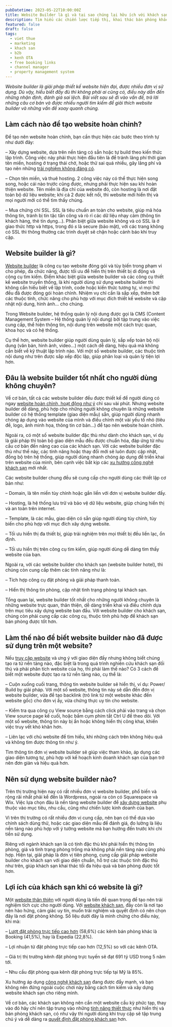 ```yaml
---
pubDatetime: 2023-05-22T10:00:00Z
title: Website Builder là gì và tại sao chúng lại hữu ích với khách sạn của bạn
description: Tìm hiểu các chiến lược tiếp thị, khai thác bán phòng khách sạn hiệu quả trong chuỗi bài viết sau của nhavantuonglai để áp dụng và đem lại hiệu quả thiết thực cho giải pháp của bạn.
featured: false
draft: false
tags:
  - viet thue
  - marketing
  - khach san
  - b2b
  - kenh OTA
  - free booking links
  - channel manager
  - property management system
---
```


_Website builder là giải pháp thiết kế website hiện đại, được nhiều đơn vị sử dụng. Dù vậy, hiểu biết đầy đủ thì không phải ai cũng có, điều này dẫn đến những nhận định, đánh giá sai lệch. Bài viết sau sẽ đi vào vấn đề, trả lời những câu cơ bản và được nhiều người tìm kiếm để giải thích website builder và những vấn đề xoay quanh chúng._

## Làm cách nào để tạo website hoàn chỉnh?

Để tạo nên website hoàn chỉnh, bạn cần thực hiện các bước theo trình tự như dưới đây:

– Xây dựng website, dựa trên nền tảng có sẵn hoặc tự build theo kiến thức lập trình. Công việc này phải thực hiện đầu tiên là để tránh lãng phí thời gian tên miền, hosting ở trạng thái chờ, hoặc thử sai quá nhiều, gây lãng phí và tạo nên những [trải nghiệm không đáng có](https://nhavantuonglai.com/posts/).

– Chọn tên miền, và thuê hosting. 2 công việc này có thể thực hiện song song, hoặc cái nào trước cũng được, nhưng phải thực hiện sau khi hoàn thiện website. Tên miền là địa chỉ của website đó, còn hosting là nơi đặt toàn bộ dữ liệu website; khi cả 2 được kết nối, thì website mới hiển thị và mọi người mới có thể tìm thấy chúng.

– Mua chứng chỉ SSL. SSL là tiêu chuẩn an toàn cho website, giúp mã hóa thông tin, tránh bị tin tặc tấn công và rò rỉ các dữ liệu nhạy cảm (thông tin khách hàng, thẻ tín dụng…). Phân biệt giữa website không và có SSL là ở giao thức http và https, trong đó _s_ là secure (bảo mật), với các trang không có SSL thì thông thường các trình duyệt sẽ chặn hoặc cảnh báo khi truy cập.

## Website builder là gì?

[Website builder](https://nhavantuonglai.com/posts/) là công cụ tạo website đóng gói và tùy biến trong phạm vi cho phép, đa chức năng, được tối ưu để hiển thị trên thiết bị di động và công cụ tìm kiếm. Điểm khác biệt giữa website builder và các công cụ thiết kế website truyền thống, là khi người dùng sử dụng website builder thì không cần hiểu biết về lập trình, code hoặc kiến thức tương tự, vì mọi thứ đều đã được đóng gói hoàn chỉnh. Nhiệm vụ chỉ cần là sắp xếp, thêm bớt các thuộc tính, chức năng cho phù hợp với mục đích thiết kế website và cập nhật nội dung, hình ảnh… cho chúng.

Trong Website builder, hệ thống quản lý nội dung được gọi là CMS (Content Management System – Hệ thống quản lý nội dung) bởi tập trung vào việc cung cấp, thể hiện thông tin, nội dung trên website một cách trực quan, khoa học và có hệ thống.

Cụ thể hơn, website builder giúp người dùng quản lý, sắp xếp toàn bộ nội dung (văn bản, hình ảnh, video…) một cách dễ dàng, hiệu quả mà không cần biết về kỹ thuật lập trình nào. Với một số website builder, các thuộc tính nội dung như trên được sắp xếp độc lập, giúp phân loại và quản lý tiện lợi hơn.

## Đâu là website builder tốt nhất cho người dùng không chuyên?

Về cơ bản, tất cả các website builder đều được thiết kế để người dùng có ngay [website hoàn chỉnh, hoạt động như ý](https://nhavantuonglai.com/posts/) chỉ sau vài phút. Nhưng website builder dễ dàng, phù hợp cho những người không chuyên là những website builder có hệ thống template (giao diện mẫu) sẵn, giúp người dùng nhanh chóng áp dụng vào website của mình và điều chỉnh một vài yếu tố nhỏ (tiêu đề, logo, ảnh minh họa, thông tin cơ bản…) để tạo nên website hoàn chỉnh.

Ngoài ra, có một số website builder đặc thù như dành cho khách sạn, ví dụ là giải pháp thì toàn bộ giao diện mẫu đều được chuẩn hóa, đáp ứng từ nhu cầu cơ bản đến nâng cao của các khách sạn. Với các website builder đặc thù như thế này, các tính năng hoặc thay đổi mới sẽ luôn được cập nhật, đồng bộ trên hệ thống, giúp người dùng nhanh chóng áp dụng để triển khai trên website của mình, bên cạnh việc bắt kịp các [xu hướng công nghệ khách sạn](https://nhavantuonglai.com/posts/) mới nhất.

Các website builder chung đều sẽ cung cấp cho người dùng các thiết lập cơ bản như:

– Domain, là tên miền tùy chỉnh hoặc gắn liền với đơn vị website builder đấy.

– Hosting, là hệ thống lưu trữ và bảo vệ dữ liệu website, giúp chúng hiển thị và an toàn trên internet.

– Template, là các mẫu, giao diện có sẵn giúp người dùng tùy chỉnh, tùy biến cho phù hợp với mục đích xây dựng website.

– Tối ưu hiển thị đa thiết bị, giúp trải nghiệm trên mọi thiết bị đều liền lạc, ổn định.

– Tối ưu hiển thị trên công cụ tìm kiếm, giúp người dùng dễ dàng tìm thấy website của bạn.

Ngoài ra, với các website builder cho khách sạn (website builder hotel), thì chúng còn cung cấp thêm các tính năng như là:

– Tích hợp công cụ đặt phòng và giải pháp thanh toán.

– Hiển thị thông tin phòng, cập nhật tình trạng phòng tại khách sạn.

Tổng quan lại, website builder tốt nhất cho những người không chuyên là những website trực quan, thân thiện, dễ dàng triển khai và điều chỉnh dựa trên mục tiêu xây dựng website ban đầu. Với website builder cho khách sạn, chúng còn phải cung cấp các công cụ, thuộc tính phù hợp để khách sạn bán phòng được tốt hơn.

## Làm thế nào để biết website builder nào đã được sử dụng trên một website?

Nếu [truy cập website](https://nhavantuonglai.com/posts/) và ưng ý với giao diện đấy nhưng không biết chúng tạo ra từ nền tảng nào, đặc biệt là trong quá trình nghiên cứu khách sạn đối thủ và phải phân tích website của họ, thì phải làm thế nào? Có 3 cách để biết một website được tạo ra từ nền tảng nào, cụ thể là:

– Cuộn xuống cuối trang, thông tin website builder sẽ hiển thị, ví dụ: Power/ Build by giải pháp. Với một số website, thông tin này sẽ dẫn đến đơn vị website builder, vừa để tạo backlink (trỏ link từ một website khác đến website gốc) cho đơn vị ấy, vừa chứng thực uy tín cho website.

– Kiểm tra qua công cụ View source bằng cách click phải vào trang và chọn View source page kế cuối, hoặc bấm cụm phím tắt Ctrl U để theo dõi. Với một số website, thông tin này bị ẩn hoặc không hiển thị công khai, khiến việc truy vết khó khăn hơn.

– Liên lạc với chủ website để tìm hiểu, khi những cách trên không hiệu quả và không tìm được thông tin như ý.

Tìm thông tin đơn vị website builder sẽ giúp việc tham khảo, áp dụng các giao diện tương tự, phù hợp với kế hoạch kinh doanh khách sạn của bạn trở nên đơn giản và hiệu quả hơn.

## Nên sử dụng website builder nào?

Trên thị trường hiện nay có rất nhiều đơn vị website builder, phổ biến và rộng rãi nhất phải kể đến là Wordpress, ngoài ra còn có Squarespace và Wix. Việc lựa chọn đâu là nền tảng website builder để [xây dựng website](https://nhavantuonglai.com/posts/) phụ thuộc vào mục tiêu, nhu cầu, cũng như chiến lược kinh doanh của bạn.

Vì trên thị trường có rất nhiều đơn vị cung cấp, nên bạn có thể dựa vào chính sách dùng thử, hoặc các giao diện mẫu để đánh giá, đo lường là liệu nền tảng nào phù hợp với ý tưởng website mà bạn hướng đến trước khi chi tiền sử dụng.

Riêng với ngành khách sạn là có tính đặc thù khi phải hiển thị thông tin phòng, giá và tình trạng phòng trống mà không phải nền tảng nào cũng phù hợp. Hiện tại, giải pháp là đơn vị tiên phong, cung cấp giải pháp website builder cho khách sạn với giao diện chuẩn, hỗ trợ các thuộc tính đặc thù như trên, giúp khách sạn khai thác tối đa hiệu quả và bán phòng được tốt hơn.

## Lợi ích của khách sạn khi có website là gì?

Một [website thân thiện](https://nhavantuonglai.com/posts/) với người dùng là tiền đề quan trọng để tạo nên trải nghiệm tích cực cho người dùng. Với [website khách sạn](https://nhavantuonglai.com/posts/), đây còn là nơi tạo nên hào hứng, cảm giác uy tín, muốn trải nghiệm và quyết định có nên chọn đây là nơi đặt phòng không. Số liệu dưới đây là minh chứng cho điều này, khi mà:

– [Lượt đặt phòng trực tiếp cao hơn](https://nhavantuonglai.com/posts/) (58,6%) các kênh bán phòng khác là Booking (41,5%), hay là Expedia (22,8%).

– Lợi nhuận từ đặt phòng trực tiếp cao hơn (12,5%) so với các kênh OTA.

– Giá trị thị trường kênh đặt phòng trực tuyến sẽ đạt 691 tỷ USD trong 5 năm tới.

– Nhu cầu đặt phòng qua kênh đặt phòng trực tiếp tại Mỹ là 85%.

Xu hướng áp dụng [công nghệ khách sạn](https://nhavantuonglai.com/posts/) đang được đẩy mạnh, và bạn không nên đứng ngoài cuộc chơi này bằng cách tìm kiếm và xây dựng website khách sạn cho riêng mình.

Về cơ bản, các khách sạn không nên cần một website cầu kỳ phức tạp, thay vào đó hãy chỉ nên tập trung vào những [tính năng thiết thực](https://nhavantuonglai.com/posts/) như hiển thị và bán phòng khách sạn, có như vậy thì người dùng khi truy cập sẽ tập trung chú ý và dễ dàng ra [quyết định đặt phòng khách sạn](https://nhavantuonglai.com/posts/) hơn.
